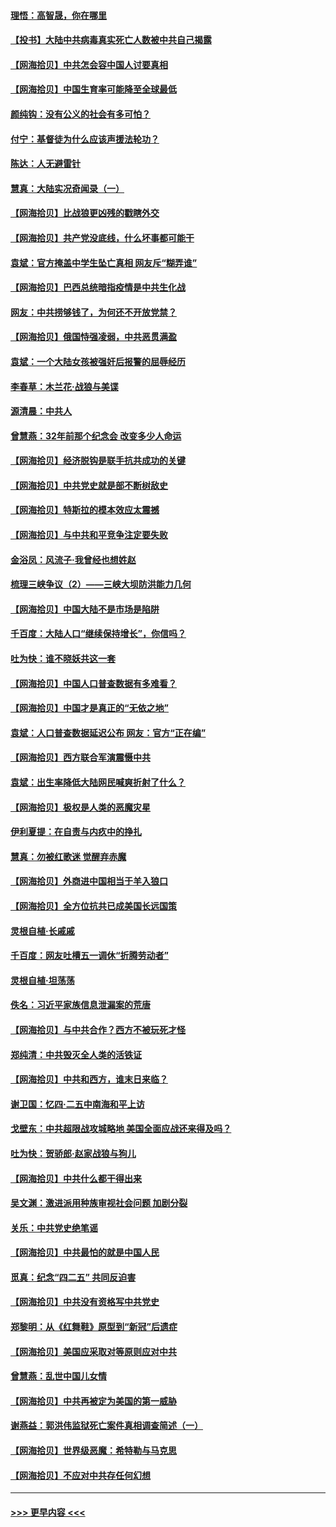 #### [理悟：高智晟，你在哪里](../pages/nsc993/n12953115.md?t=05170652) 
#### [【投书】大陆中共病毒真实死亡人数被中共自己揭露](../pages/nsc993/n12953050.md?t=05170652) 
#### [【网海拾贝】中共怎会容中国人讨要真相](../pages/nsc993/n12952161.md?t=05170652) 
#### [【网海拾贝】中国生育率可能降至全球最低](../pages/nsc993/n12948793.md?t=05170652) 
#### [颜纯钩：没有公义的社会有多可怕？](../pages/nsc993/n12947626.md?t=05170652) 
#### [付宁：基督徒为什么应该声援法轮功？](../pages/nsc993/n12947233.md?t=05170652) 
#### [陈达：人无避雷针](../pages/nsc993/n12947098.md?t=05170652) 
#### [慧真：大陆实况奇闻录（一）](../pages/nsc993/n12945811.md?t=05170652) 
#### [【网海拾贝】比战狼更凶残的戳瞎外交](../pages/nsc993/n12945717.md?t=05170652) 
#### [【网海拾贝】共产党没底线，什么坏事都可能干](../pages/nsc993/n12942090.md?t=05170652) 
#### [袁斌：官方掩盖中学生坠亡真相 网友斥“糊弄谁”](../pages/nsc993/n12942029.md?t=05170652) 
#### [【网海拾贝】巴西总统暗指疫情是中共生化战](../pages/nsc993/n12938999.md?t=05170652) 
#### [网友：中共捞够钱了，为何还不开放党禁？](../pages/nsc993/n12938952.md?t=05170652) 
#### [【网海拾贝】俄国恃强凌弱，中共恶贯满盈](../pages/nsc993/n12936626.md?t=05170652) 
#### [袁斌：一个大陆女孩被强奸后报警的屈辱经历](../pages/nsc993/n12936547.md?t=05170652) 
#### [李春草：木兰花·战狼与美谍](../pages/nsc993/n12935995.md?t=05170652) 
#### [源清晨：中共人](../pages/nsc993/n12935589.md?t=05170652) 
#### [曾慧燕：32年前那个纪念会 改变多少人命运](../pages/nsc993/n12934233.md?t=05170652) 
#### [【网海拾贝】经济脱钩是联手抗共成功的关键](../pages/nsc993/n12934176.md?t=05170652) 
#### [【网海拾贝】中共党史就是部不断树敌史](../pages/nsc993/n12932844.md?t=05170652) 
#### [【网海拾贝】特斯拉的模本效应太震撼](../pages/nsc993/n12925626.md?t=05170652) 
#### [【网海拾贝】与中共和平竞争注定要失败](../pages/nsc993/n12923326.md?t=05170652) 
#### [金浴凤：风流子‧我曾经也想姓赵](../pages/nsc993/n12920911.md?t=05170652) 
#### [梳理三峡争议（2）——三峡大坝防洪能力几何](../pages/nsc993/n12920173.md?t=05170652) 
#### [【网海拾贝】中国大陆不是市场是陷阱](../pages/nsc993/n12920143.md?t=05170652) 
#### [千百度：大陆人口“继续保持增长”，你信吗？](../pages/nsc993/n12918946.md?t=05170652) 
#### [吐为快：谁不晓妖共这一套](../pages/nsc993/n12918941.md?t=05170652) 
#### [【网海拾贝】中国人口普查数据有多难看？](../pages/nsc993/n12917822.md?t=05170652) 
#### [【网海拾贝】中国才是真正的“无依之地”](../pages/nsc993/n12915845.md?t=05170652) 
#### [袁斌：人口普查数据延迟公布 网友：官方“正在编”](../pages/nsc993/n12915748.md?t=05170652) 
#### [【网海拾贝】西方联合军演震慑中共](../pages/nsc993/n12913466.md?t=05170652) 
#### [袁斌：出生率降低大陆网民喊爽折射了什么？](../pages/nsc993/n12913365.md?t=05170652) 
#### [【网海拾贝】极权是人类的恶魔灾星](../pages/nsc993/n12910697.md?t=05170652) 
#### [伊利夏提：在自责与内疚中的挣扎](../pages/nsc993/n12910493.md?t=05170652) 
#### [慧真：勿被红歌迷 觉醒弃赤魔](../pages/nsc993/n12910485.md?t=05170652) 
#### [【网海拾贝】外商进中国相当于羊入狼口](../pages/nsc993/n12908274.md?t=05170652) 
#### [【网海拾贝】全方位抗共已成美国长远国策](../pages/nsc993/n12906878.md?t=05170652) 
#### [灵根自植‧长戚戚](../pages/nsc993/n12905585.md?t=05170652) 
#### [千百度：网友吐槽五一调休“折腾劳动者”](../pages/nsc993/n12905934.md?t=05170652) 
#### [灵根自植‧坦荡荡](../pages/nsc993/n12905562.md?t=05170652) 
#### [佚名：习近平家族信息泄漏案的荒唐](../pages/nsc993/n12904705.md?t=05170652) 
#### [【网海拾贝】与中共合作？西方不被玩死才怪](../pages/nsc993/n12903873.md?t=05170652) 
#### [郑纯清：中共毁灭全人类的活铁证](../pages/nsc993/n12903785.md?t=05170652) 
#### [【网海拾贝】中共和西方，谁末日来临？](../pages/nsc993/n12903482.md?t=05170652) 
#### [谢卫国：忆四‧二五中南海和平上访](../pages/nsc993/n12902192.md?t=05170652) 
#### [戈壁东：中共超限战攻城略地 美国全面应战还来得及吗？](../pages/nsc993/n12902297.md?t=05170652) 
#### [吐为快：贺骄郎‧赵家战狼与狗儿](../pages/nsc993/n12902280.md?t=05170652) 
#### [【网海拾贝】中共什么都干得出来](../pages/nsc993/n12897500.md?t=05170652) 
#### [吴文渊：激进派用种族审视社会问题 加剧分裂](../pages/nsc993/n12893881.md?t=05170652) 
#### [关乐：中共党史绝笔谣](../pages/nsc993/n12897270.md?t=05170652) 
#### [【网海拾贝】中共最怕的就是中国人民](../pages/nsc993/n12894705.md?t=05170652) 
#### [觅真：纪念“四二五” 共同反迫害](../pages/nsc993/n12894553.md?t=05170652) 
#### [【网海拾贝】中共没有资格写中共党史](../pages/nsc993/n12892231.md?t=05170652) 
#### [郑黎明：从《红舞鞋》原型到“新冠”后遗症](../pages/nsc993/n12890469.md?t=05170652) 
#### [【网海拾贝】美国应采取对等原则应对中共](../pages/nsc993/n12889176.md?t=05170652) 
#### [曾慧燕：乱世中国儿女情](../pages/nsc993/n12887931.md?t=05170652) 
#### [【网海拾贝】中共再被定为美国的第一威胁](../pages/nsc993/n12887580.md?t=05170652) 
#### [谢燕益：郭洪伟监狱死亡案件真相调查简述（一）](../pages/nsc993/n12885648.md?t=05170652) 
#### [【网海拾贝】世界级恶魔：希特勒与马克思](../pages/nsc993/n12884062.md?t=05170652) 
#### [【网海拾贝】不应对中共存任何幻想](../pages/nsc993/n12881460.md?t=05170652) 

----
#### [ >>> 更早内容 <<< ](../indexes/nsc993-earlier.md)

